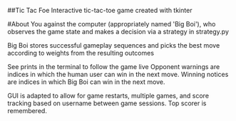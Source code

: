 ##Tic Tac Foe
Interactive tic-tac-toe game created with tkinter

#About
You against the computer (appropriately named 'Big Boi'),
who observes the game state and makes a decision via a strategy in strategy.py

Big Boi stores successful gameplay sequences and picks the best move according to weights from the resulting outcomes

See prints in the terminal to follow the game live
Opponent warnings are indices in which the human user can win in the next move.
Winning notices are indices in which Big Boi can win in the next move.

GUI is adapted to allow for game restarts, multiple games, and score tracking based on username between game sessions. Top scorer is remembered.

